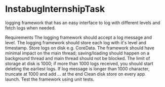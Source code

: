 # InstabugInternshipTask

logging framework that has an easy interface to log with different levels and fetch logs when needed.




Requirements
The logging framework should accept a log message and level.
The logging framework should store each log with it's level and timestamp. 
Store logs on disk e.g. CoreData.
The framework should have minimal impact on the main thread; saving/loading should happen on a background thread and main thread should not be blocked.
The limit of storage at disk is 1000; if more than 1000 logs received, you should start deleting the earliest logs.
If log message is longer than 1000 character, truncate at 1000 and add ... at the end
Clean disk store on every app launch. 
Test the framework using unit tests.
